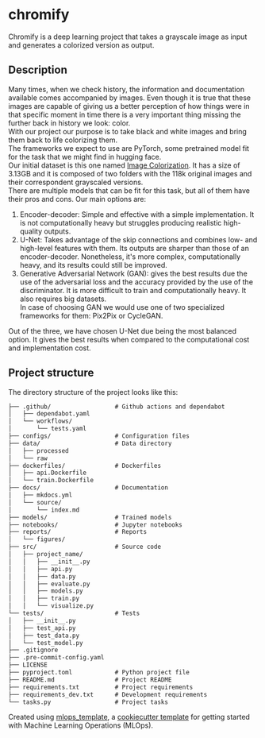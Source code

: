 # chromify

Chromify is a deep learning project that takes a grayscale image as input and generates a colorized version as output.

## Description

Many times, when we check history, the information and documentation available comes accompanied by images. Even though it is true that these images are capable of giving us a better perception of how things were in that specific moment in time there is a very important thing missing the further back in history we look: color.  
With our project our purpose is to take black and white images and bring them back to life colorizing them.  
The frameworks we expect to use are PyTorch, some pretrained model fit for the task that we might find in hugging face.  
Our initial dataset is this one named [Image Colorization](https://www.kaggle.com/datasets/seungjunleeofficial/image-colorization). It has a size of 3.13GB and it is composed of two folders with the 118k original images and their correspondent grayscaled versions.  
There are multiple models that can be fit for this task, but all of them have their pros and cons. Our main options are:
1. Encoder-decoder: Simple and effective with a simple implementation. It is not computationally heavy but struggles producing realistic high-quality outputs.
1. U-Net: Takes advantage of the skip connections and combines low- and high-level features with them. Its outputs are sharper than those of an encoder-decoder. Nonetheless, it's more complex, computationally heavy, and its results could still be improved. 
1. Generative Adversarial Network (GAN): gives the best results due the use of the adversarial loss and the accuracy provided by the use of the discriminator. It is more difficult to train and computationally heavy. It also requires big datasets.  
In case of choosing GAN we would use one of two specialized frameworks for them: Pix2Pix or CycleGAN.

Out of the three, we have chosen U-Net due being the most balanced option. It gives the best results when compared to the computational cost and implementation cost.

## Project structure

The directory structure of the project looks like this:
```txt
├── .github/                  # Github actions and dependabot
│   ├── dependabot.yaml
│   └── workflows/
│       └── tests.yaml
├── configs/                  # Configuration files
├── data/                     # Data directory
│   ├── processed
│   └── raw
├── dockerfiles/              # Dockerfiles
│   ├── api.Dockerfile
│   └── train.Dockerfile
├── docs/                     # Documentation
│   ├── mkdocs.yml
│   └── source/
│       └── index.md
├── models/                   # Trained models
├── notebooks/                # Jupyter notebooks
├── reports/                  # Reports
│   └── figures/
├── src/                      # Source code
│   ├── project_name/
│   │   ├── __init__.py
│   │   ├── api.py
│   │   ├── data.py
│   │   ├── evaluate.py
│   │   ├── models.py
│   │   ├── train.py
│   │   └── visualize.py
└── tests/                    # Tests
│   ├── __init__.py
│   ├── test_api.py
│   ├── test_data.py
│   └── test_model.py
├── .gitignore
├── .pre-commit-config.yaml
├── LICENSE
├── pyproject.toml            # Python project file
├── README.md                 # Project README
├── requirements.txt          # Project requirements
├── requirements_dev.txt      # Development requirements
└── tasks.py                  # Project tasks
```


Created using [mlops_template](https://github.com/SkafteNicki/mlops_template),
a [cookiecutter template](https://github.com/cookiecutter/cookiecutter) for getting
started with Machine Learning Operations (MLOps).
